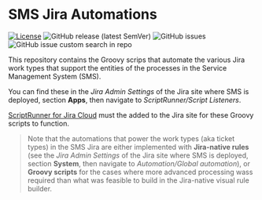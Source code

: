 # SMS Jira Automations

[![License](https://img.shields.io/badge/License-Apache_2.0-blue.svg)](https://opensource.org/licenses/Apache-2.0)
![GitHub release (latest SemVer)](https://img.shields.io/github/v/release/thebe14/sms-automation?color=darkcyan&label=Release&include_prereleases)
![GitHub issues](https://img.shields.io/github/issues/thebe14/sms-automation?label=Issues)
![GitHub issue custom search in repo](https://img.shields.io/github/issues-search/thebe14/sms-automation?label=Bugs&color=red&query=is%3Aopen%20label%3Abug)

This repository contains the Groovy scrips that automate the various Jira
work types that support the entities of the processes in the Service Management
System (SMS).

You can find these in the _Jira Admin Settings_ of the Jira site where SMS is
deployed, section **Apps**, then navigate to _ScriptRunner/Script Listeners_.

[ScriptRunner for Jira Cloud](https://docs.adaptavist.com/sr4jc/latest/get-started)
must the added to the Jira site for these Groovy scripts to function. 

> Note that the automations that power the work types (aka ticket types) in the
> SMS Jira are either implemented with **Jira-native rules** (see the
> _Jira Admin Settings_ of the Jira site where SMS is deployed, section
> **System**, then navigate to _Automation/Global automation_), or
> **Groovy scripts** for the cases where more advanced processing wass required
> than what was feasible to build in the Jira-native visual rule builder.
